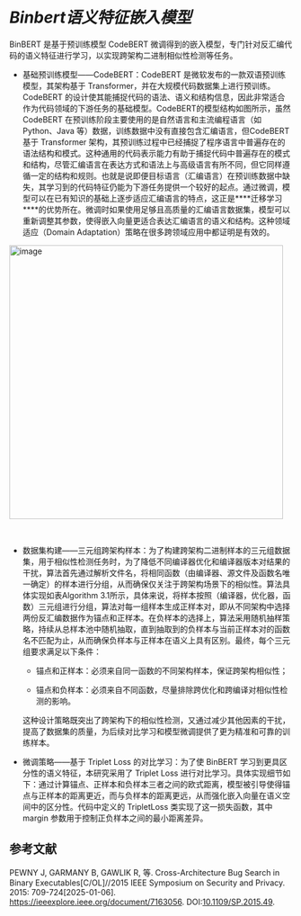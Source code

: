 #  ***Binbert语义特征嵌入模型***

BinBERT 是基于预训练模型 CodeBERT 微调得到的嵌入模型，专门针对反汇编代码的语义特征进行学习，以实现跨架构二进制相似性检测等任务。

- 基础预训练模型——CodeBERT：CodeBERT 是微软发布的一款双语预训练模型，其架构基于 Transformer，并在大规模代码数据集上进行预训练。CodeBERT 的设计使其能捕捉代码的语法、语义和结构信息，因此非常适合作为代码领域的下游任务的基础模型。CodeBERT的模型结构如图所示，虽然 CodeBERT 在预训练阶段主要使用的是自然语言和主流编程语言（如 Python、Java 等）数据，训练数据中没有直接包含汇编语言，但CodeBERT 基于 Transformer 架构，其预训练过程中已经捕捉了程序语言中普遍存在的语法结构和模式。这种通用的代码表示能力有助于捕捉代码中普遍存在的模式和结构，尽管汇编语言在表达方式和语法上与高级语言有所不同，但它同样遵循一定的结构和规则。也就是说即便目标语言（汇编语言）在预训练数据中缺失，其学习到的代码特征仍能为下游任务提供一个较好的起点。通过微调，模型可以在已有知识的基础上逐步适应汇编语言的特点，这正是***\*迁移学习\****的优势所在。微调时如果使用足够且高质量的汇编语言数据集，模型可以重新调整其参数，使得嵌入向量更适合表达汇编语言的语义和结构。这种领域适应（Domain Adaptation）策略在很多跨领域应用中都证明是有效的。

<img width="487" alt="image" src="https://github.com/user-attachments/assets/cc840df8-c38d-46fd-a7ce-235668e4f2fc" />


​	

- 数据集构建——三元组跨架构样本：为了构建跨架构二进制样本的三元组数据集，用于相似性检测任务时，为了降低不同编译器优化和编译器版本对结果的干扰，算法首先通过解析文件名，将相同函数（由编译器、源文件及函数名唯一确定）的样本进行分组，从而确保仅关注于跨架构场景下的相似性。算法具体实现如表Algorithm 3.1所示，具体来说，将样本按照（编译器，优化器，函数）三元组进行分组，算法对每一组样本生成正样本对，即从不同架构中选择两份反汇编数据作为锚点和正样本。在负样本的选择上，算法采用随机抽样策略，持续从总样本池中随机抽取，直到抽取到的负样本与当前正样本对的函数名不匹配为止，从而确保负样本与正样本在语义上具有区别。最终，每个三元组要求满足以下条件：

  - 锚点和正样本：必须来自同一函数的不同架构样本，保证跨架构相似性；

  -  锚点和负样本：必须来自不同函数，尽量排除跨优化和跨编译对相似性检测的影响。

    这种设计策略既突出了跨架构下的相似性检测，又通过减少其他因素的干扰，提高了数据集的质量，为后续对比学习和模型微调提供了更为精准和可靠的训练样本。

- 微调策略——基于 Triplet Loss 的对比学习：为了使 BinBERT 学习到更具区分性的语义特征，本研究采用了 Triplet Loss 进行对比学习。具体实现细节如下：通过计算锚点、正样本和负样本三者之间的欧式距离，模型被引导使得锚点与正样本的距离更近，而与负样本的距离更远，从而强化嵌入向量在语义空间中的区分性。代码中定义的 TripletLoss 类实现了这一损失函数，其中 margin 参数用于控制正负样本之间的最小距离差异。

## 参考文献

 PEWNY J, GARMANY B, GAWLIK R, 等. Cross-Architecture Bug Search in Binary Executables[C/OL]//2015 IEEE Symposium on Security and Privacy. 2015: 709-724[2025-01-06]. https://ieeexplore.ieee.org/document/7163056. DOI:[10.1109/SP.2015.49](https://doi.org/10.1109/SP.2015.49).
